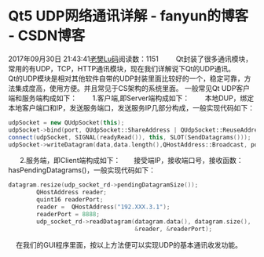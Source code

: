 # Qt5 UDP网络通讯详解 - fanyun的博客 - CSDN博客
2017年09月30日 21:43:41[老樊Lu码](https://me.csdn.net/fanyun_01)阅读数：1151
        Qt封装了很多通讯模块，常用的有UDP，TCP，HTTP通讯模块，现在我们详解说下Qt的UDP通讯。
        Qt的UDP模块是相对其他软件自带的UDP封装里面比较好的一个，稳定可靠，方法集成度高，使用方便。并且常见于CS架构的系统里面。
一般常见Qt UDP客户端和服务端构成如下：
       1.客户端,即Server端构成如下：
       本地DUP，绑定本地客户端口和IP，发送服务端口，发送服务IP几部分构成，一般实现代码如下：
```cpp
udpSocket = new QUdpSocket(this);
udpSocket->bind(port, QUdpSocket::ShareAddress | QUdpSocket::ReuseAddressHint);
connect(udpSocket, SIGNAL(readyRead()), this, SLOT(SendDatagrams()));
udpSocket->writeDatagram(data,data.length(),QHostAddress::Broadcast, port);
```
      2.服务端，即Client端构成如下：
      接受端IP，接收端口号，接收函数：hasPendingDatagrams()，一般实现代码如下：
```cpp
datagram.resize(udp_socket_rd->pendingDatagramSize());
        QHostAddress reader;
        quint16 readerPort;
        reader =  QHostAddress("192.XXX.3.1");
        readerPort = 8888;
        udp_socket_rd->readDatagram(datagram.data(), datagram.size(),
                                    &reader, &readerPort);
```
    在我们的GUI程序里面，按以上方法便可以实现UDP的基本通讯收发功能。
